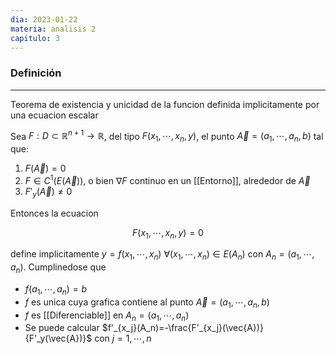 ```yaml
---
dia: 2023-01-22
materia: analisis 2
capitulo: 3
---
```

### Definición
---
Teorema de existencia y unicidad de la funcion definida implicitamente por una ecuacion escalar

Sea $F : D \subset \mathbb{R}^{n + 1} \to \mathbb{R}$, del tipo $F(x_1, \cdots, x_n, y)$, el punto $\vec{A} = (a_1, \cdots, a_n, b)$ tal que:

 1. $F(\vec{A}) = 0$
 2. $F \in C^1(E(\vec{A}))$, o bien $\nabla F$ continuo en un [[Entorno]], alrededor de $\vec{A}$
 3. $F'_y(\vec{A}) \ne 0$

Entonces la ecuacion

$$ F(x_1, \cdots, x_n, y) = 0 $$

define implicitamente $y = f(x_1, \cdots, x_n)$ $\forall(x_1, \cdots, x_n) \in E(A_n)$ con $A_n = (a_1, \cdots, a_n)$. Cumplinedose que
 * $f(a_1, \cdots, a_n) = b$
 * $f$ es unica cuya grafica contiene al punto $\vec{A} = (a_1, \cdots, a_n, b)$
 * $f$ es [[Diferenciable]] en  $A_n = (a_1, \cdots, a_n)$
 * Se puede calcular $f'_{x_j}(A_n)=-\frac{F'_{x_j}(\vec{A})}{F'_y(\vec{A})}$ con $j = 1, \cdots, n$